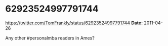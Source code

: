 # 62923524997791744
https://twitter.com/TomFrankly/status/62923524997791744
**Date:** 2011-04-26

Any other #personalmba readers in Ames?
